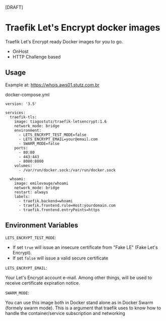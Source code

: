 [DRAFT]

# Traefik Let's Encrypt docker images
Traefik Let's Encrypt ready Docker images for you to go.

- OnHost
- HTTP Challenge based

## Usage

Example at: https://whois.aws01.stutz.com.br

docker-compose.yml

```
version: '3.5'

services:
  traefik-tls:
    image: tiagostutz/traefik-letsencrypt:1.6
    network_mode: bridge
    environment:
      - LETS_ENCRYPT_TEST_MODE=false
      - LETS_ENCRYPT_EMAIL=your@email.com
      - SWARM_MODE=false
    ports:
      - 80:80
      - 443:443
      - 8080:8080
    volumes:
      - /var/run/docker.sock:/var/run/docker.sock
  
  whoami:
    image: emilevauge/whoami
    network_mode: bridge
    restart: always
    labels:
      - traefik.backend=whoami
      - traefik.frontend.rule=Host:yourdomain.com
      - traefik.frontend.entryPoints=https
```

## Environment Variables

`LETS_ENCRYPT_TEST_MODE`:

- If set `true` will issue an insecure certificate from "Fake LE" (Fake Let's Encrypt).
- If set `false` will issue a valid secure certificate


`LETS_ENCRYPT_EMAIL`:

Your Let's Encrypt account e-mail. Among other things, will be used to receive certificate expiration notice.


`SWARM_MODE`:

You can use this image both in Docker stand alone as in Docker Swarm (formely swarm mode). This is a argument that traefik uses to know how to handle the container/service subscription and networking